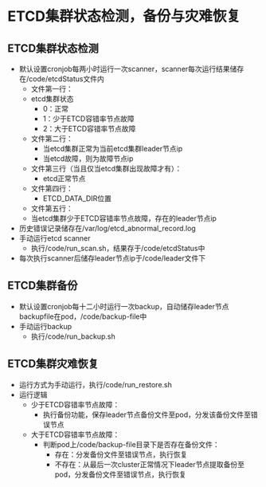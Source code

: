 # ETCD集群状态检测，备份与灾难恢复

## ETCD集群状态检测

* 默认设置cronjob每两小时运行一次scanner，scanner每次运行结果储存在/code/etcdStatus文件内
    *  文件第一行：
    *  etcd集群状态
       *  0：正常
       *  1：少于ETCD容错率节点故障
       *  2：大于ETCD容错率节点故障
    *  文件第二行：
       * 当etcd集群正常为当前etcd集群leader节点ip
       * 当etcd故障，则为故障节点ip
    *  文件第三行（当且仅当etcd集群出现故障才有）：
       *  etcd正常节点
    *  文件第四行：
       *  ETCD_DATA_DIR位置
    *  文件第五行：
    *  当etcd集群少于ETCD容错率节点故障，存在的leader节点ip
* 历史错误记录储存在/var/log/etcd_abnormal_record.log
* 手动运行etcd scanner
  * 执行/code/run_scan.sh，结果存于/code/etcdStatus中
* 每次执行scanner后储存leader节点ip于/code/leader文件下


## ETCD集群备份
* 默认设置cronjob每十二小时运行一次backup，自动储存leader节点backupfile在pod，/code/backup-file中
* 手动运行backup
  * 执行/code/run_backup.sh


## ETCD集群灾难恢复
* 运行方式为手动运行，执行/code/run_restore.sh
* 运行逻辑
  * 少于ETCD容错率节点故障：
    * 执行备份功能，保存leader节点备份文件至pod，分发该备份文件至错误节点
  * 大于ETCD容错率节点故障：
    * 判断pod上/code/backup-file目录下是否存在备份文件：
      * 存在：分发备份文件至错误节点，执行恢复
      * 不存在：从最后一次cluster正常情况下leader节点提取备份至pod，分发备份文件至错误节点，执行恢复

